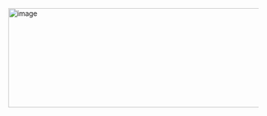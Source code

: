<img width="666" height="200" alt="image" src="https://github.com/user-attachments/assets/196f8feb-2290-4c61-83a0-0180871177b7" />
